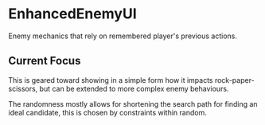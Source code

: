 # EnhancedEnemyUI
Enemy mechanics that rely on remembered player's previous actions.

## Current Focus
This is geared toward showing in a simple form how it impacts rock-paper-scissors, but can be extended to more complex enemy behaviours.

The randomness mostly allows for shortening the search path for finding an ideal candidate, this is chosen by constraints within random.
